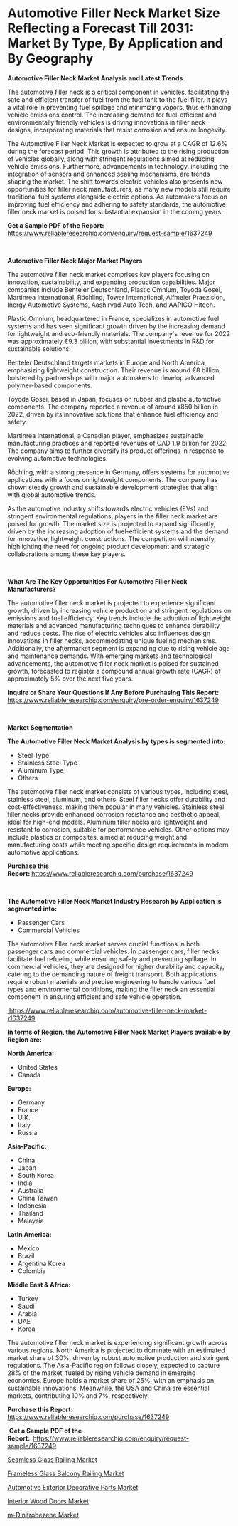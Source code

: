 <p><h1>Automotive Filler Neck Market Size Reflecting a Forecast Till 2031: Market By Type, By Application and By Geography</h1></p><p><strong>Automotive Filler Neck Market Analysis and Latest Trends</strong></p>
<p><p>The automotive filler neck is a critical component in vehicles, facilitating the safe and efficient transfer of fuel from the fuel tank to the fuel filler. It plays a vital role in preventing fuel spillage and minimizing vapors, thus enhancing vehicle emissions control. The increasing demand for fuel-efficient and environmentally friendly vehicles is driving innovations in filler neck designs, incorporating materials that resist corrosion and ensure longevity.</p><p>The Automotive Filler Neck Market is expected to grow at a CAGR of 12.6% during the forecast period. This growth is attributed to the rising production of vehicles globally, along with stringent regulations aimed at reducing vehicle emissions. Furthermore, advancements in technology, including the integration of sensors and enhanced sealing mechanisms, are trends shaping the market. The shift towards electric vehicles also presents new opportunities for filler neck manufacturers, as many new models still require traditional fuel systems alongside electric options. As automakers focus on improving fuel efficiency and adhering to safety standards, the automotive filler neck market is poised for substantial expansion in the coming years.</p></p>
<p><strong>Get a Sample PDF of the Report:&nbsp;</strong> <a href="https://www.reliableresearchiq.com/enquiry/request-sample/1637249">https://www.reliableresearchiq.com/enquiry/request-sample/1637249</a></p>
<p>&nbsp;</p>
<p><strong>Automotive Filler Neck Major Market Players</strong></p>
<p><p>The automotive filler neck market comprises key players focusing on innovation, sustainability, and expanding production capabilities. Major companies include Benteler Deutschland, Plastic Omnium, Toyoda Gosei, Martinrea International, Röchling, Tower International, Alfmeier Praezision, Inergy Automotive Systems, Aashirvad Auto Tech, and AAPICO Hitech.</p><p>Plastic Omnium, headquartered in France, specializes in automotive fuel systems and has seen significant growth driven by the increasing demand for lightweight and eco-friendly materials. The company's revenue for 2022 was approximately €9.3 billion, with substantial investments in R&D for sustainable solutions.</p><p>Benteler Deutschland targets markets in Europe and North America, emphasizing lightweight construction. Their revenue is around €8 billion, bolstered by partnerships with major automakers to develop advanced polymer-based components.</p><p>Toyoda Gosei, based in Japan, focuses on rubber and plastic automotive components. The company reported a revenue of around ¥850 billion in 2022, driven by its innovative solutions that enhance fuel efficiency and safety.</p><p>Martinrea International, a Canadian player, emphasizes sustainable manufacturing practices and reported revenues of CAD 1.9 billion for 2022. The company aims to further diversify its product offerings in response to evolving automotive technologies.</p><p>Röchling, with a strong presence in Germany, offers systems for automotive applications with a focus on lightweight components. The company has shown steady growth and sustainable development strategies that align with global automotive trends.</p><p>As the automotive industry shifts towards electric vehicles (EVs) and stringent environmental regulations, players in the filler neck market are poised for growth. The market size is projected to expand significantly, driven by the increasing adoption of fuel-efficient systems and the demand for innovative, lightweight constructions. The competition will intensify, highlighting the need for ongoing product development and strategic collaborations among these key players.</p></p>
<p>&nbsp;</p>
<p><strong>What Are The Key Opportunities For Automotive Filler Neck Manufacturers?</strong></p>
<p><p>The automotive filler neck market is projected to experience significant growth, driven by increasing vehicle production and stringent regulations on emissions and fuel efficiency. Key trends include the adoption of lightweight materials and advanced manufacturing techniques to enhance durability and reduce costs. The rise of electric vehicles also influences design innovations in filler necks, accommodating unique fueling mechanisms. Additionally, the aftermarket segment is expanding due to rising vehicle age and maintenance demands. With emerging markets and technological advancements, the automotive filler neck market is poised for sustained growth, forecasted to register a compound annual growth rate (CAGR) of approximately 5% over the next five years.</p></p>
<p><strong>Inquire or Share Your Questions If Any Before Purchasing This Report:</strong> <a href="https://www.reliableresearchiq.com/enquiry/pre-order-enquiry/1637249">https://www.reliableresearchiq.com/enquiry/pre-order-enquiry/1637249</a></p>
<p>&nbsp;</p>
<p><strong>Market Segmentation</strong></p>
<p><strong>The Automotive Filler Neck Market Analysis by types is segmented into:</strong></p>
<p><ul><li>Steel Type</li><li>Stainless Steel Type</li><li>Aluminum Type</li><li>Others</li></ul></p>
<p><p>The automotive filler neck market consists of various types, including steel, stainless steel, aluminum, and others. Steel filler necks offer durability and cost-effectiveness, making them popular in many vehicles. Stainless steel filler necks provide enhanced corrosion resistance and aesthetic appeal, ideal for high-end models. Aluminum filler necks are lightweight and resistant to corrosion, suitable for performance vehicles. Other options may include plastics or composites, aimed at reducing weight and manufacturing costs while meeting specific design requirements in modern automotive applications.</p></p>
<p><strong>Purchase this Report:&nbsp;</strong><a href="https://www.reliableresearchiq.com/purchase/1637249">https://www.reliableresearchiq.com/purchase/1637249</a></p>
<p>&nbsp;</p>
<p><strong>The Automotive Filler Neck Market Industry Research by Application is segmented into:</strong></p>
<p><ul><li>Passenger Cars</li><li>Commercial Vehicles</li></ul></p>
<p><p>The automotive filler neck market serves crucial functions in both passenger cars and commercial vehicles. In passenger cars, filler necks facilitate fuel refueling while ensuring safety and preventing spillage. In commercial vehicles, they are designed for higher durability and capacity, catering to the demanding nature of freight transport. Both applications require robust materials and precise engineering to handle various fuel types and environmental conditions, making the filler neck an essential component in ensuring efficient and safe vehicle operation.</p></p>
<p><a href="https://www.reliableresearchiq.com/automotive-filler-neck-market-r1637249">&nbsp;https://www.reliableresearchiq.com/automotive-filler-neck-market-r1637249</a></p>
<p><strong>In terms of Region, the Automotive Filler Neck Market Players available by Region are:</strong></p>
<p>
    <p> <strong> North America: </strong>
        <ul>
            <li>United States</li>
            <li>Canada</li>
        </ul>
        </p> 
    <p> <strong> Europe: </strong>
        <ul>
            <li>Germany</li>
            <li>France</li>
            <li>U.K.</li>
            <li>Italy</li>
            <li>Russia</li>
        </ul>
        </p> 
    <p> <strong> Asia-Pacific: </strong>
        <ul>
            <li>China</li>
            <li>Japan</li>
            <li>South Korea</li>
            <li>India</li>
            <li>Australia</li>
            <li>China Taiwan</li>
            <li>Indonesia</li>
            <li>Thailand</li>
            <li>Malaysia</li>
        </ul>
        </p> 
    <p> <strong> Latin America: </strong>
        <ul>
            <li>Mexico</li>
            <li>Brazil</li>
            <li>Argentina Korea</li>
            <li>Colombia</li>
        </ul>
        </p> 
    <p> <strong> Middle East & Africa: </strong>
        <ul>
            <li>Turkey</li>
            <li>Saudi</li>
            <li>Arabia</li>
            <li>UAE</li>
            <li>Korea</li>
        </ul>
    </p>
    </p>
<p><p>The automotive filler neck market is experiencing significant growth across various regions. North America is projected to dominate with an estimated market share of 30%, driven by robust automotive production and stringent regulations. The Asia-Pacific region follows closely, expected to capture 28% of the market, fueled by rising vehicle demand in emerging economies. Europe holds a market share of 25%, with an emphasis on sustainable innovations. Meanwhile, the USA and China are essential markets, contributing 10% and 7%, respectively.</p></p>
<p><strong>Purchase this Report: </strong><a href="https://www.reliableresearchiq.com/purchase/1637249">https://www.reliableresearchiq.com/purchase/1637249</a></p>
<p>&nbsp;<strong>Get a Sample PDF of the Report:&nbsp;&nbsp;</strong><a href="https://www.reliableresearchiq.com/enquiry/request-sample/1637249">https://www.reliableresearchiq.com/enquiry/request-sample/1637249</a></p>
<p><strong></strong></p>
<p><p><a href="https://www.linkedin.com/pulse/seamless-glass-railing-market-size-share-trends-analysis-report-33cce?trackingId=gfStSyMDQr6ZS%2FcpUoTh7A%3D%3D">Seamless Glass Railing Market</a></p><p><a href="https://www.linkedin.com/pulse/frameless-glass-balcony-railing-market-growth-outlook-from-wtwye?trackingId=aWOMVZ55T7uCs%2Fe%2BmZQw%2Fg%3D%3D">Frameless Glass Balcony Railing Market</a></p><p><a href="https://github.com/NathanColeman327/Market-Research-Report-List-1/blob/main/automotive-exterior-decorative-parts-market.md">Automotive Exterior Decorative Parts Market</a></p><p><a href="https://issuu.com/reportprime-2/docs/interior-wood-doors-market-size-203_a35a539b59cdc9">Interior Wood Doors Market</a></p><p><a href="https://medium.com/@uding9144_8015/emerging-m-dinitrobezene-market-opportunities-market-analysis-for-investors-and-stakeholders-57b776e0dfbf?postPublishedType=repub">m-Dinitrobezene Market</a></p></p>